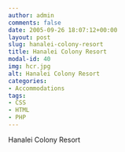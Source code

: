 ```yaml
---
author: admin
comments: false
date: 2005-09-26 18:07:12+00:00
layout: post
slug: hanalei-colony-resort
title: Hanalei Colony Resort
modal-id: 40
img: hcr.jpg
alt: Hanalei Colony Resort
categories:
- Accommodations
tags:
- CSS
- HTML
- PHP
---
```

Hanalei Colony Resort
